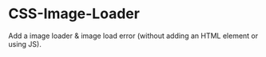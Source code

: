 # CSS-Image-Loader
Add a image loader &amp; image load error (without adding an HTML element or using JS).
